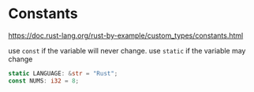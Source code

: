 # Constants

https://doc.rust-lang.org/rust-by-example/custom_types/constants.html

use `const` if the variable will never change.
use `static` if the variable may change

```rust
static LANGUAGE: &str = "Rust";
const NUMS: i32 = 8;
```

